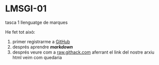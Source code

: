# LMSGI-01
tasca 1 llenguatge de marques

He fet tot això:
1. primer registrarme a [GitHub](https://github.com/)
2. després aprendre ***markdown*** 
3. després veure com a  [raw.githack.com](raw.githack.com)   aferrant el link del nostre arxiu html veim com quedaria

